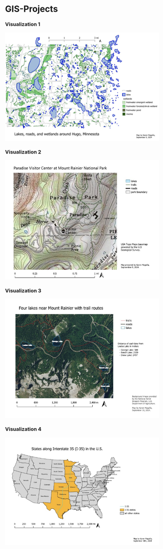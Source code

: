 # GIS-Projects

### Visualization 1

![Fig1](https://github.com/kmj333/GIS-Projects/blob/main/GISviz1_1.jpg)

### Visualization 2

![Fig3](https://github.com/kmj333/GIS-Projects/blob/main/GISviz3.jpg)

### Visualization 3
![Fig4](https://github.com/kmj333/GIS-Projects/blob/main/GISviz4.jpg)

### Visualization 4
![Fig5](https://github.com/kmj333/GIS-Projects/blob/main/GISviz5.jpg)


